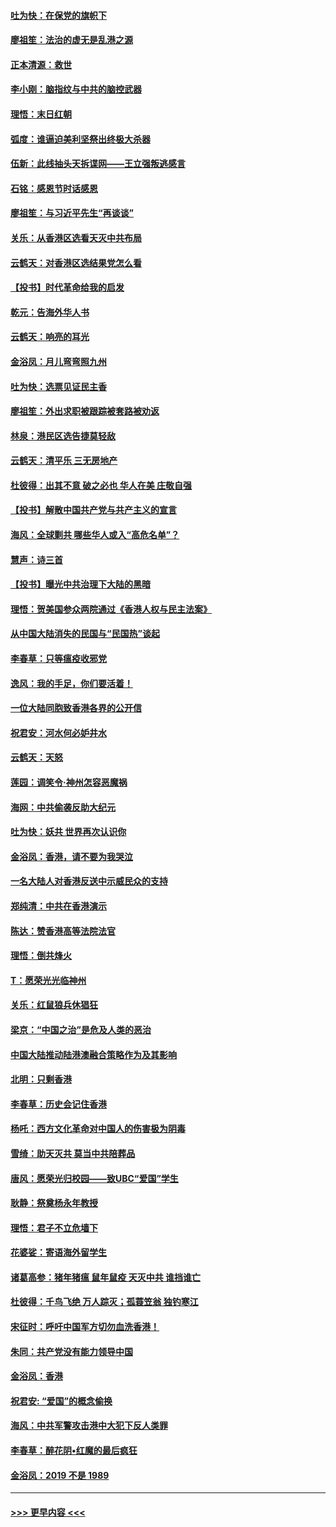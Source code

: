 #### [吐为快：在保党的旗帜下](../pages/nsc993/n11691188.md?t=12010255) 
#### [廖祖笙：法治的虚无是乱港之源](../pages/nsc993/n11690605.md?t=12010255) 
#### [正本清源：救世](../pages/nsc993/n11689134.md?t=12010255) 
#### [李小刚：脑指纹与中共的脑控武器](../pages/nsc993/n11688900.md?t=12010255) 
#### [理悟：末日红朝](../pages/nsc993/n11688829.md?t=12010255) 
#### [弧度：谁逼迫美利坚祭出终极大杀器](../pages/nsc993/n11688735.md?t=12010255) 
#### [伍新：此线抽头天拆谍网——王立强叛逃感言](../pages/nsc993/n11687981.md?t=12010255) 
#### [石铭：感恩节时话感恩](../pages/nsc993/n11687568.md?t=12010255) 
#### [廖祖笙：与习近平先生“再谈谈”](../pages/nsc993/n11687005.md?t=12010255) 
#### [关乐：从香港区选看天灭中共布局](../pages/nsc993/n11686647.md?t=12010255) 
#### [云鹤天：对香港区选结果党怎么看](../pages/nsc993/n11686216.md?t=12010255) 
#### [【投书】时代革命给我的启发](../pages/nsc993/n11684287.md?t=12010255) 
#### [乾元：告海外华人书](../pages/nsc993/n11684044.md?t=12010255) 
#### [云鹤天：响亮的耳光](../pages/nsc993/n11684254.md?t=12010255) 
#### [金浴凤：月儿弯弯照九州](../pages/nsc993/n11684231.md?t=12010255) 
#### [吐为快：选票见证民主香](../pages/nsc993/n11684206.md?t=12010255) 
#### [廖祖笙：外出求职被跟踪被套路被劝返](../pages/nsc993/n11683874.md?t=12010255) 
#### [林泉：港民区选告捷莫轻敌](../pages/nsc993/n11683930.md?t=12010255) 
#### [云鹤天：清平乐 三无房地产](../pages/nsc993/n11681521.md?t=12010255) 
#### [杜彼得：出其不意 破之必也 华人在美 庄敬自强](../pages/nsc993/n11679554.md?t=12010255) 
#### [【投书】解散中国共产党与共产主义的宣言](../pages/nsc993/n11679177.md?t=12010255) 
#### [海风：全球剿共 哪些华人或入“高危名单”？](../pages/nsc993/n11678617.md?t=12010255) 
#### [慧声：诗三首](../pages/nsc993/n11678848.md?t=12010255) 
#### [【投书】曝光中共治理下大陆的黑暗](../pages/nsc993/n11678674.md?t=12010255) 
#### [理悟：贺美国参众两院通过《香港人权与民主法案》](../pages/nsc993/n11678104.md?t=12010255) 
#### [从中国大陆消失的民国与“民国热”谈起](../pages/nsc993/n11678075.md?t=12010255) 
#### [李春草：只等瘟疫收邪党](../pages/nsc993/n11677308.md?t=12010255) 
#### [逸风：我的手足，你们要活着！](../pages/nsc993/n11676352.md?t=12010255) 
#### [一位大陆同胞致香港各界的公开信](../pages/nsc993/n11675761.md?t=12010255) 
#### [祝君安：河水何必妒井水](../pages/nsc993/n11675746.md?t=12010255) 
#### [云鹤天：天怒](../pages/nsc993/n11675718.md?t=12010255) 
#### [莲园：调笑令‧神州怎容恶魔祸](../pages/nsc993/n11675648.md?t=12010255) 
#### [海网：中共偷袭反助大纪元](../pages/nsc993/n11673515.md?t=12010255) 
#### [吐为快：妖共 世界再次认识你](../pages/nsc993/n11673506.md?t=12010255) 
#### [金浴凤：香港，请不要为我哭泣](../pages/nsc993/n11673248.md?t=12010255) 
#### [一名大陆人对香港反送中示威民众的支持](../pages/nsc993/n11672615.md?t=12010255) 
#### [郑纯清：中共在香港演示](../pages/nsc993/n11670539.md?t=12010255) 
#### [陈达：赞香港高等法院法官](../pages/nsc993/n11669542.md?t=12010255) 
#### [理悟：倒共烽火](../pages/nsc993/n11668844.md?t=12010255) 
#### [T：愿荣光光临神州](../pages/nsc993/n11668421.md?t=12010255) 
#### [关乐：红鼠狼兵休猖狂](../pages/nsc993/n11668378.md?t=12010255) 
#### [梁京：“中国之治”是危及人类的恶治](../pages/nsc993/n11668328.md?t=12010255) 
#### [中国大陆推动陆港澳融合策略作为及其影响](../pages/nsc993/n11668157.md?t=12010255) 
#### [北明：只剩香港](../pages/nsc993/n11668002.md?t=12010255) 
#### [李春草：历史会记住香港](../pages/nsc993/n11667927.md?t=12010255) 
#### [杨吒：西方文化革命对中国人的伤害极为阴毒](../pages/nsc993/n11664521.md?t=12010255) 
#### [雪绮：助天灭共 莫当中共陪葬品](../pages/nsc993/n11662650.md?t=12010255) 
#### [唐风：愿荣光归校园——致UBC“爱国”学生](../pages/nsc993/n11662194.md?t=12010255) 
#### [耿静：祭奠杨永年教授](../pages/nsc993/n11662514.md?t=12010255) 
#### [理悟：君子不立危墙下](../pages/nsc993/n11662172.md?t=12010255) 
#### [花婆娑：寄语海外留学生](../pages/nsc993/n11662121.md?t=12010255) 
#### [诸葛高参：猪年猪瘟 鼠年鼠疫 天灭中共 谁挡谁亡](../pages/nsc993/n11661980.md?t=12010255) 
#### [杜彼得：千鸟飞绝 万人踪灭；孤蓑笠翁 独钓寒江](../pages/nsc993/n11661170.md?t=12010255) 
#### [宋征时：呼吁中国军方切勿血洗香港！](../pages/nsc993/n11415318.md?t=12010255) 
#### [朱同：共产党没有能力领导中国](../pages/nsc993/n11660421.md?t=12010255) 
#### [金浴凤：香港](../pages/nsc993/n11660419.md?t=12010255) 
#### [祝君安: “爱国”的概念偷换](../pages/nsc993/n11659706.md?t=12010255) 
#### [海风：中共军警攻击港中大犯下反人类罪](../pages/nsc993/n11659632.md?t=12010255) 
#### [李春草：醉花阴•红魔的最后疯狂](../pages/nsc993/n11659287.md?t=12010255) 
#### [金浴凤：2019 不是 1989](../pages/nsc993/n11657663.md?t=12010255) 

----
#### [ >>> 更早内容 <<< ](../indexes/nsc993-earlier.md)

